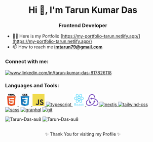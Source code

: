 # <div align="center">Hi 👋, I'm Tarun Kumar Das</div>
<h3 align="center">Frontend Developer</h3>

- 👨‍💻 Here is my Portfolio [https://my-portfolio-tarun.netlify.app/](https://my-portfolio-tarun.netlify.app/) 
- 📫 How to reach me **imtarun79@gmail.com**

<h3 align="left">Connect with me:</h3>
<p align="left">
<a href="https://www.linkedin.com/in/tarun-kumar-das-817826118/" target="blank"><img align="center" src="https://raw.githubusercontent.com/rahuldkjain/github-profile-readme-generator/master/src/images/icons/Social/linked-in-alt.svg" alt="www.linkedin.com/in/tarun-kumar-das-817826118" height="30" width="40" /></a>
</p>

<h3 align="left">Languages and Tools:</h3>
<p align="left"> 

<p align="left">
  <a href="https://www.w3schools.com/html/" target="_blank" rel="noreferrer"> <img src="https://raw.githubusercontent.com/devicons/devicon/master/icons/html5/html5-original-wordmark.svg" alt="html5" width="40" height="40"/> </a> 
  <a href="https://www.w3schools.com/css/" target="_blank" rel="noreferrer"> <img src="https://raw.githubusercontent.com/devicons/devicon/master/icons/css3/css3-original-wordmark.svg" alt="css3" width="40" height="40"/> </a>
  <a href="https://developer.mozilla.org/en-US/docs/Web/JavaScript" target="_blank" rel="noreferrer"> <img src="https://raw.githubusercontent.com/devicons/devicon/master/icons/javascript/javascript-original.svg" alt="javascript" width="40" height="40"/> </a>
  <a href="https://www.typescriptlang.org/" target="_blank" rel="noreferrer" ><img src="https://cdn.iconscout.com/icon/free/png-256/free-typescript-1174965.png?f=webp&w=256" alt="typescript" width="40" height="40 /><a/>
  <a href="https://reactjs.org/" target="_blank" rel="noreferrer"> <img src="https://raw.githubusercontent.com/devicons/devicon/master/icons/react/react-original-wordmark.svg" alt="react" width="40" height="40"/> </a>
  <a href="https://redux.js.org" target="_blank" rel="noreferrer"> <img src="https://raw.githubusercontent.com/devicons/devicon/master/icons/redux/redux-original.svg" alt="redux" width="40" height="40"/> </a>
  <a href="https://nextjs.org/" target="_blank" rel="noreferrer" > <img src="https://media.licdn.com/dms/image/C5622AQEaSzZNrNFgUQ/feedshare-shrink_800/0/1678383920919?e=2147483647&v=beta&t=skIEHMDr9qucS8R9k_6RwBP1f4HH1Y3WzeDu3CErvpg" alt="nextjs" width="40" height="40" /> <a/>
    <a href="https://tailwindcss.com/" target="_blank" rel="noreferrer" ><img src="https://www.svgrepo.com/show/374118/tailwind.svg" alt="tailwind-css" width="40" height="40" /></a>
    <a href="https://sass-lang.com/" target="_blank" rel="noreferrer" ><img src="https://www.svgrepo.com/show/374068/scss.svg" alt="scss" width="40" height="40" /></a>
    <a href="https://graphql.org/" target="_blank" rel="noreferrer" ><img src="https://static1.s123-cdn-static-a.com/uploads/4430217/800_627958487663f.png" alt="graphql" width="40" height="40" /></a>
  <a href="https://git-scm.com/" target="_blank" rel="noreferrer"> <img src="https://www.vectorlogo.zone/logos/git-scm/git-scm-icon.svg" alt="git" width="40" height="40"/> </a>
</p>

<div style="display = "grid" justify-content="center" flex-direction= "column" align-items= "center">
    <img height="200px" src="https://github-readme-stats.vercel.app/api/top-langs?username=Tarun-Das-au8&show_icons=true&locale=en&layout=compact" alt="Tarun-Das-au8" />
    <img height="200px" src="https://github-readme-streak-stats.herokuapp.com/?user=Tarun-Das-au8&" alt="Tarun-Das-au8" />
</div>
<br>
<p align="center">✨ Thank You for visiting my Profile ✨</p>

<!--
**Tarun-Das-au8/Tarun-Das-au8** is a ✨ _special_ ✨ repository because its `README.md` (this file) appears on your GitHub profile.
-->

<!--
![Github stats](https://github-readme-stats.vercel.app/api?username=Tarun-Das-au8)
-->
